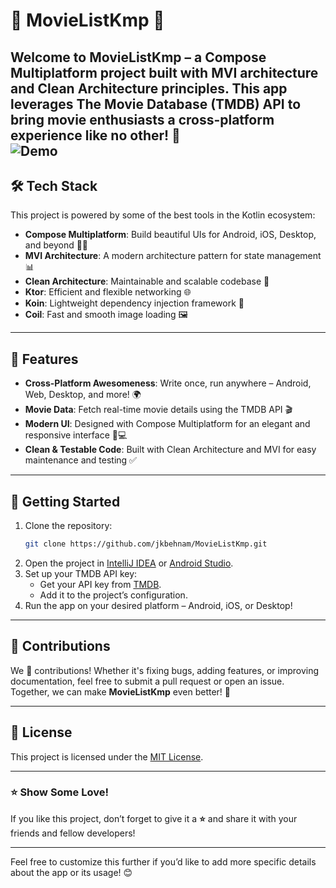# 🎥 MovieListKmp 🌟  
Welcome to **MovieListKmp** – a **Compose Multiplatform** project built with **MVI architecture** and **Clean Architecture principles**. This app leverages **The Movie Database (TMDB) API** to bring movie enthusiasts a cross-platform experience like no other! 🚀  
![Demo](DemoGif.gif)
---

## 🛠️ Tech Stack  
This project is powered by some of the best tools in the Kotlin ecosystem:  
- **Compose Multiplatform**: Build beautiful UIs for Android, iOS, Desktop, and beyond 🎨✨  
- **MVI Architecture**: A modern architecture pattern for state management 📊  
- **Clean Architecture**: Maintainable and scalable codebase 🧹  
- **Ktor**: Efficient and flexible networking 🌐  
- **Koin**: Lightweight dependency injection framework 🧩  
- **Coil**: Fast and smooth image loading 🖼️  

---

## 🌟 Features  
- **Cross-Platform Awesomeness**: Write once, run anywhere – Android, Web, Desktop, and more! 🌍  
- **Movie Data**: Fetch real-time movie details using the TMDB API 🎬  
- **Modern UI**: Designed with Compose Multiplatform for an elegant and responsive interface 📱💻  
- **Clean & Testable Code**: Built with Clean Architecture and MVI for easy maintenance and testing ✅  

---

## 🚀 Getting Started  
1. Clone the repository:  
   ```bash
   git clone https://github.com/jkbehnam/MovieListKmp.git
   ```  
2. Open the project in [IntelliJ IDEA](https://www.jetbrains.com/idea/) or [Android Studio](https://developer.android.com/studio).  
3. Set up your TMDB API key:  
   - Get your API key from [TMDB](https://www.themoviedb.org/).  
   - Add it to the project’s configuration.  
4. Run the app on your desired platform – Android, iOS, or Desktop!  

---

## 🤝 Contributions  
We 💖 contributions! Whether it's fixing bugs, adding features, or improving documentation, feel free to submit a pull request or open an issue. Together, we can make **MovieListKmp** even better! 🚀  

---

## 📜 License  
This project is licensed under the [MIT License](LICENSE).  

---

### ⭐ Show Some Love!  
If you like this project, don’t forget to give it a **⭐** and share it with your friends and fellow developers!  

--- 

Feel free to customize this further if you’d like to add more specific details about the app or its usage! 😊
